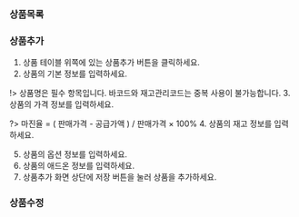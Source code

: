 ### 상품목록

### 상품추가
1. 상품 테이블 위쪽에 있는 상품추가 버튼을 클릭하세요.
2. 상품의 기본 정보를 입력하세요.

  !> 상품명은 필수 항목입니다. 바코드와 재고관리코드는 중복 사용이 불가능합니다.
3. 상품의 가격 정보를 입력하세요.

  ?> 마진율 = ( 판매가격 - 공급가액 ) / 판매가격 × 100%
4. 상품의 재고 정보를 입력하세요.

5. 상품의 옵션 정보를 입력하세요.
6. 상품의 애드온 정보를 입력하세요.
7. 상품추가 화면 상단에 저장 버튼을 눌러 상품을 추가하세요.

### 상품수정